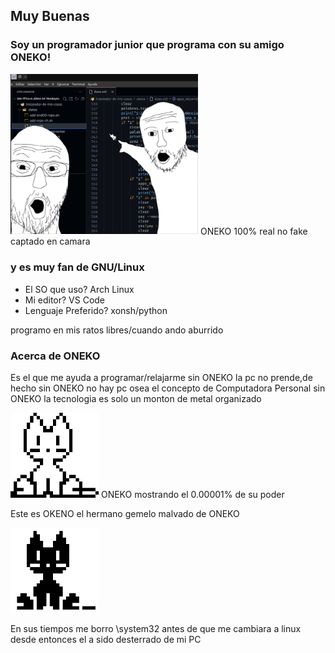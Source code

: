 ## Muy Buenas 
### Soy un programador junior que programa con su amigo ONEKO!
<img src="https://github.com/Tom5521/Tom5521/blob/0aa241b8a262fe2fad55bcf882d3817fb63549a7/G%20A%20T%20O.png" alt="JuveR" width="300px">
ONEKO 100% real no fake captado en camara


### y es muy fan de GNU/Linux
- El SO que uso?
Arch Linux
- Mi editor?
VS Code
- Lenguaje Preferido?
xonsh/python

programo en mis ratos libres/cuando ando aburrido

### Acerca de ONEKO
Es el que me ayuda a programar/relajarme
sin ONEKO la pc no prende,de hecho sin ONEKO no hay pc osea el concepto de Computadora Personal
sin ONEKO la tecnologia es solo un monton de metal organizado

<img src="https://github.com/Tom5521/Tom5521/blob/f3640e2216a493074bfb8436777524e719a5d3ec/oneko.png" alt="JuveR" width="141px">
ONEKO mostrando el 0.00001% de su poder



Este es OKENO el hermano gemelo malvado de ONEKO

<img src="https://github.com/Tom5521/Tom5521/blob/5b089808715549dfd55d21899c5e2ec2fcb7df10/OKENO.png" alt="JuveR" width="141px">


En sus tiempos me borro \system32 antes de que me cambiara a linux
desde entonces el a sido desterrado de mi PC



